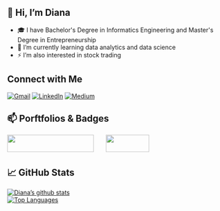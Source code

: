## 👋 Hi, I’m Diana
- :mortar_board: I have Bachelor's Degree in Informatics Engineering and Master's Degree in Entrepreneurship
- :rocket: I’m currently learning data analytics and data science
- ⚡ I’m also interested in stock trading

## Connect with Me
[![Gmail](https://img.shields.io/badge/Gmail-D14836?style=for-the-badge&logo=gmail&logoColor=white)](mailto:deedeepratiwi@gmail.com)
[![LinkedIn](https://img.shields.io/badge/linkedin-%230077B5.svg?style=for-the-badge&logo=linkedin&logoColor=white)](https://www.linkedin.com/in/dianapratiwi/)
[![Medium](https://img.shields.io/badge/Medium-12100E?style=for-the-badge&logo=medium&logoColor=white)](https://medium.com/@deedeepratiwi)


## 📫 Porftfolios & Badges
[<img src="https://upload.wikimedia.org/wikipedia/commons/4/4b/Tableau_Logo.png" width="200" height="40">](https://public.tableau.com/app/profile/diana.pratiwi) &nbsp; &nbsp; &nbsp; [<img src="https://info.credly.com/hs-fs/hubfs/Credly_Logo_Orange_10-Inch.png?width=3000&name=Credly_Logo_Orange_10-Inch.png" width="100" height="40">](https://www.credly.com/users/diana-pratiwi/badges)
<br />

## :chart_with_upwards_trend: GitHub Stats
[![Diana’s github stats](https://github-readme-stats.vercel.app/api?username=deedeepratiwi)](https://github.com/deedeepratiwi)
<br />
[![Top Languages](https://github-readme-stats.vercel.app/api/top-langs/?username=deedeepratiwi&layout=compact)](https://github.com/deedeepratiwi)


<!---
deedeepratiwi/deedeepratiwi is a ✨ special ✨ repository because its `README.md` (this file) appears on your GitHub profile.
You can click the Preview link to take a look at your changes.
--->
